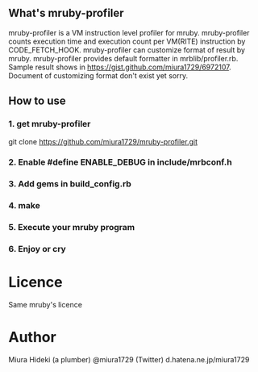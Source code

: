 ## What's mruby-profiler

mruby-profiler is a VM instruction level profiler for mruby. mruby-profiler 
counts execution time and execution count per VM(RITE) instruction 
by CODE_FETCH_HOOK.
mruby-profiler can customize format of result by mruby. mruby-profiler provides default formatter in mrblib/profiler.rb. Sample result shows in https://gist.github.com/miura1729/6972107. Document of customizing format don't exist yet sorry.

## How to use

### 1. get mruby-profiler
  git clone https://github.com/miura1729/mruby-profiler.git

### 2. Enable #define ENABLE_DEBUG in include/mrbconf.h

### 3. Add gems in build_config.rb

### 4. make

### 5. Execute your mruby program

### 6. Enjoy or cry

# Licence
 Same mruby's licence

# Author

 Miura Hideki (a plumber)
 @miura1729 (Twitter)
 d.hatena.ne.jp/miura1729

